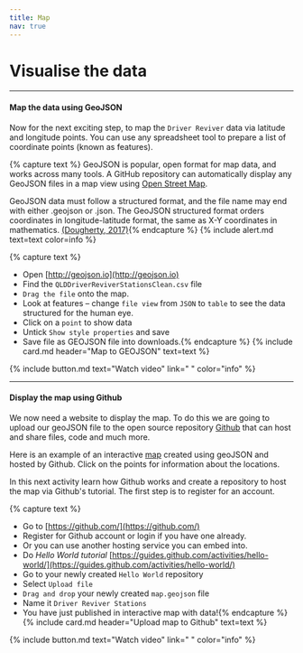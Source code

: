 ```yaml
---
title: Map
nav: true
---
```

# Visualise the data
----
#### Map the data using GeoJSON

Now for the next exciting step, to map the  `Driver Reviver`  data via latitude and longitude points.  You can use any spreadsheet tool to prepare a list of coordinate points (known as features).   

{% capture text %}
GeoJSON is popular, open format for map data, and works across many tools.  A GitHub repository can automatically display any GeoJSON files in a map view using [Open Street Map](https://www.openstreetmap.org).

GeoJSON data must follow a structured format, and the file name may end with either .geojson or .json. The GeoJSON structured format orders coordinates in longitude-latitude format, the same as X-Y coordinates in mathematics. [(Dougherty, 2017)](https://datavizforall.org/convert-geojson.html){% endcapture %}
{% include alert.md text=text color=info %}

{% capture text %}
- Open [http://geojson.io](http://geojson.io)
- Find the  `QLDDriverReviverStationsClean.csv` file 
- `Drag the file` onto the map.  
- Look at features – change  `file view`  from  `JSON`  to  `table`  to see the data structured for the human eye. 
- Click on a  `point`  to show data 
- Untick  `Show style properties`  and save
- Save file as GEOJSON file into downloads.{% endcapture %} {% include card.md header="Map to GEOJSON" text=text %}

{% include button.md text="Watch video" link="   " color="info" %}

----
#### Display the map using Github

We now need a website to display the map.  To do this we are going to upload our geoJSON file to the open source repository [Github](https://github.com/) that can host and share files, code and much more.

Here is an example of an interactive [map](https://github.com/stapletonsl/ClassData2019/blob/master/OzUnis.geojson) created using geoJSON and hosted by Github. Click on the points for information about the locations.

In this next activity learn how Github works and create a repository to host the map via Github's tutorial. The first step is to register for an account.

{% capture text %}
- Go to [https://github.com/](https://github.com/)
- Register for Github account or login if you have one already. 
- Or you can use another hosting service you can embed into.
- Do *Hello World tutorial* [https://guides.github.com/activities/hello-world/](https://guides.github.com/activities/hello-world/)
- Go to your newly created  `Hello World` repository
- Select  `Upload file`
- `Drag and drop`  your newly created  `map.geojson`  file 
- Name it  `Driver Reviver Stations`
- You have just published in interactive map with data!{% endcapture %} {% include card.md header="Upload map to Github" text=text %}

{% include button.md text="Watch video" link="  " color="info" %}
